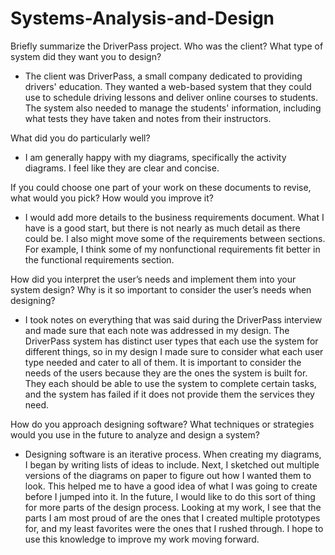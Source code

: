 # Systems-Analysis-and-Design

Briefly summarize the DriverPass project. Who was the client? What type of system did they want you to design? 

* The client was DriverPass, a small company dedicated to providing drivers' education. They wanted a web-based system that they could use to schedule driving lessons and deliver online courses to students. The system also needed to manage the students' information, including what tests they have taken and notes from their instructors.

What did you do particularly well?

* I am generally happy with my diagrams, specifically the activity diagrams. I feel like they are clear and concise.

If you could choose one part of your work on these documents to revise, what would you pick? How would you improve it?

* I would add more details to the business requirements document. What I have is a good start, but there is not nearly as much detail as there could be. I also might move some of the requirements between sections. For example, I think some of my nonfunctional requirements fit better in the functional requirements section.

How did you interpret the user’s needs and implement them into your system design? Why is it so important to consider the user’s needs when designing?

* I took notes on everything that was said during the DriverPass interview and made sure that each note was addressed in my design. The DriverPass system has distinct user types that each use the system for different things, so in my design I made sure to consider what each user type needed and cater to all of them. It is important to consider the needs of the users because they are the ones the system is built for. They each should be able to use the system to complete certain tasks, and the system has failed if it does not provide them the services they need.

How do you approach designing software? What techniques or strategies would you use in the future to analyze and design a system?

* Designing software is an iterative process. When creating my diagrams, I began by writing lists of ideas to include. Next, I sketched out multiple versions of the diagrams on paper to figure out how I wanted them to look. This helped me to have a good idea of what I was going to create before I jumped into it. In the future, I would like to do this sort of thing for more parts of the design process. Looking at my work, I see that the parts I am most proud of are the ones that I created multiple prototypes for, and my least favorites were the ones that I rushed through. I hope to use this knowledge to improve my work moving forward.
